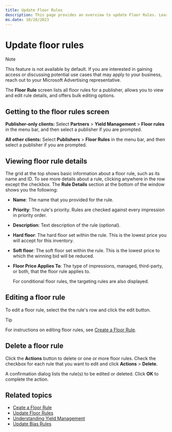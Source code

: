 ```yaml
---
title: Update Floor Rules
description: This page provides an overview to update Floor Rules. Learn how to view, edit and delete from the Floor Rules screen.
ms.date: 10/28/2023
---
```



# Update floor rules

> [!NOTE]
> This feature is not available by default. If you are interested in gaining access or discussing potential use cases that may apply to your business, reach out to your Microsoft Advertising representative.

The **Floor Rule** screen lists all floor rules for a publisher, allows you to view and edit rule details, and offers bulk editing options.

## Getting to the floor rules screen

**Publisher-only clients:** Select **Partners** \> **Yield Management** \> **Floor rules** in the menu bar, and then select a publisher if you are prompted.

**All other clients:** Select **Publishers** \> **Floor Rules** in the menu bar, and then select a publisher if you are prompted.

## Viewing floor rule details

The grid at the top shows basic information about a floor rule, such as its name and ID. To see more details about a rule, clicking anywhere in the row except the checkbox. The **Rule Details** section at the bottom of the window shows you the following:

- **Name**: The name that you provided for the rule.

- **Priority**: The rule's priority. Rules are checked against every impression in priority order.

- **Description**: Text description of the rule (optional).

- **Hard floor**: The hard floor set within the rule. This is the lowest price you will accept for this inventory.

- **Soft floor**: The soft floor set within the rule. This is the lowest price to which the winning bid will be reduced.

- **Floor Price Applies To**: The type of impressions, managed, third-party, or both, that the floor rule applies to.

    For conditional floor rules, the targeting rules are also displayed.

## Editing a floor rule

To edit a floor rule, select the the rule's row and click the edit button.

> [!TIP]
> For instructions on editing floor rules, see [Create a Floor Rule](create-a-floor-rule.md).

## Delete a floor rule

Click the **Actions** button to delete or one or more floor rules. Check the checkbox for each rule that you want to edit and click **Actions** \> **Delete**.

A confirmation dialog lists the rule(s) to be edited or deleted. Click **OK** to complete the action.


## Related topics

- [Ceate a Floor Rule](create-a-floor-rule.md)
- [Update Floor Rules](update-floor-rules.md)
- [Understanding Yield Management](understanding-yield-management.md)
- [Update Bias Rules](update-bias-rules.md)